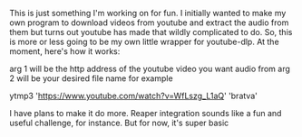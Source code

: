 This is just something I'm working on for fun. I initially wanted to make my own program to download videos from youtube and extract the audio from them
but turns out youtube has made that wildly complicated to do. So, this is more or less going to be my own little wrapper for youtube-dlp. At the moment, here's how it works:

arg 1 will be the http address of the youtube video you want audio from
arg 2 will be your desired file name
for example 

ytmp3 'https://www.youtube.com/watch?v=WfLszg_L1aQ' 'bratva'

I have plans to make it do more. Reaper integration sounds like a fun and useful challenge, for instance. But for now, it's super basic
